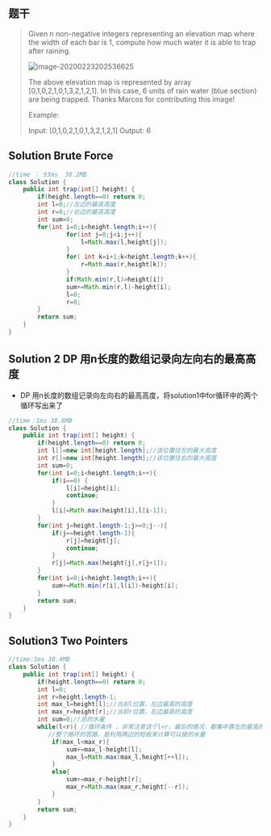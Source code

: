 ## 题干

> Given n non-negative integers representing an elevation map where the width of each bar is 1, compute how much water it is able to trap after raining.
>
> ![image-20200223202536625](C:\Users\15524\AppData\Roaming\Typora\typora-user-images\image-20200223202536625.png)
>
>
> The above elevation map is represented by array [0,1,0,2,1,0,1,3,2,1,2,1]. In this case, 6 units of rain water (blue section) are being trapped. Thanks Marcos for contributing this image!
>
> Example:
>
> Input: [0,1,0,2,1,0,1,3,2,1,2,1]
> Output: 6
>
> 

## Solution Brute Force

```java
//time ： 93ms  38.2MB
class Solution {
    public int trap(int[] height) {
        if(height.length==0) return 0;
        int l=0;//左边的最高高度
        int r=0;//右边的最高高度
        int sum=0;
        for(int i=0;i<height.length;i++){
                for(int j=0;j<i;j++){
                    l=Math.max(l,height[j]);
                }
                for( int k=i+1;k<height.length;k++){
                    r=Math.max(r,height[k]);
                }
                if(Math.min(r,l)>height[i])
                sum+=Math.min(r,l)-height[i];
                l=0;
                r=0;
        }
        return sum;
    }
}
```



## Solution 2  DP 用n长度的数组记录向左向右的最高高度

* DP 用n长度的数组记录向左向右的最高高度，将solution1中for循环中的两个循环写出来了

```java
//time：1ms 38.6MB
class Solution {
    public int trap(int[] height) {
        if(height.length==0) return 0;
        int l[]=new int[height.length];//该位置往左的最大高度
        int r[]=new int[height.length];//该位置往右的最大高度
        int sum=0;
        for(int i=0;i<height.length;i++){
            if(i==0) {
                l[i]=height[i];
                continue;
            }
            l[i]=Math.max(height[i],l[i-1]);
        }
        for(int j=height.length-1;j>=0;j--){
            if(j==height.length-1){
                r[j]=height[j];
                continue;
            }
            r[j]=Math.max(height[j],r[j+1]);
        }
        for(int i=0;i<height.length;i++){
            sum+=Math.min(r[i],l[i])-height[i];
        }
        return sum;
    }
}
```

## Solution3  Two Pointers

```java
//time:1ms 38.4MB
class Solution {
    public int trap(int[] height) {
        if(height.length==0) return 0;
        int l=0;
        int r=height.length-1;
        int max_l=height[l];//当前l位置，左边最高的高度
        int max_r=height[r];//当前r位置，右边最高的高度
        int sum=0;//总的水量
        while(l<r){	//循环条件 ，非常注意这个l<r，最后的情况，都集中靠左的最高的高度上，如果有相同的最						大值的话
           //整个循环的思路，是利用两边的短板来计算可以接的水量
            if(max_l<max_r){
                sum+=max_l-height[l];
                max_l=Math.max(max_l,height[++l]);
            }
            else{
                sum+=max_r-height[r];
                max_r=Math.max(max_r,height[--r]);
            }
        }
        return sum;
    }
}
```

